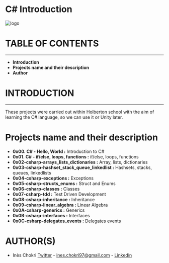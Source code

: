 # C# Introduction

![logo](https://external-content.duckduckgo.com/iu/?u=https%3A%2F%2Feasyos2000.files.wordpress.com%2F2018%2F02%2Fflat800x800070f.jpg&f=1&nofb=1)

# TABLE OF CONTENTS
___
  - **Introduction**
  - **Projects name and their description**
  - **Author**
 
# INTRODUCTION
___
These projects were carried out within Holberton school with the aim of learning the C# language, so we can use it or Unity later.

# Projects name and their description

- **0x00. C# - Hello, World :** Introduction to C#
- **0x01. C# - if/else, loops, functions :** if/else, loops, functions
- **0x02-csharp-arrays_lists_dictionaries :** Array, lists, dictionaries
- **0x03-csharp-hashset_stack_queue_linkedlist :** Hashsets, stacks, queues, linkedlists
- **0x04-csharp-exceptions :** Exceptions
- **0x05-csharp-structs_enums :** Struct and Enums
- **0x06-csharp-classes :** Classes
- **0x07-csharp-tdd :** Test Driven Development
- **0x08-csharp-inheritance :** Inheritance
- **0x09-csharp-linear_algebra :** Linear Algebra
- **0x0A-csharp-generics :** Generics
- **0x0B-csharp-interfaces :** Interfaces
- **0x0C-csharp-delegates_events :** Delegates events

# AUTHOR(S)
- Inès Chokri [Twitter](https://twitter.com/chokri_ines) - <ines.chokri97@gmail.com> - [Linkedin](https://www.linkedin.com/in/in%C3%A8s-chokri-b247b7175/)
